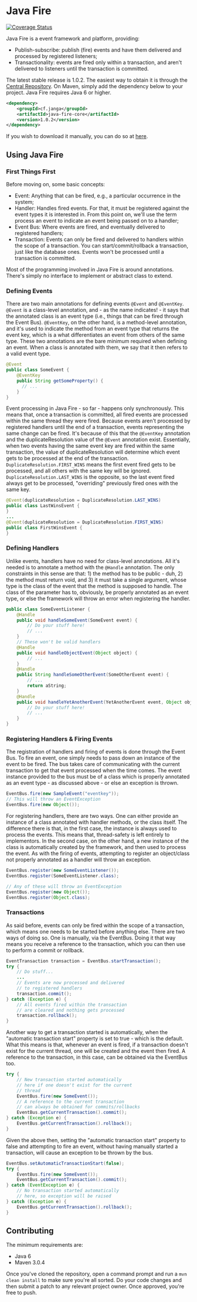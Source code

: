# Java Fire

[![Coverage Status](https://coveralls.io/repos/jangasoft/java-fire/badge.png?branch=master)](https://coveralls.io/r/jangasoft/java-fire?branch=master)

Java Fire is a event framework and platform, providing:

* Publish-subscribe: publish (fire) events and have them delivered and processed by registered listeners;
* Transactionality: events are fired only within a transaction, and aren't delivered to listeners until the transaction is committed.

The latest stable release is 1.0.2. The easiest way to obtain it is through the [Central Repository](http://central.sonatype.org/). On Maven, simply add the dependency below to your project. Java Fire requires Java 6 or higher.

```xml
<dependency>
	<groupId>cf.janga</groupId>
	<artifactId>java-fire-core</artifactId>
	<version>1.0.2</version>
</dependency>
```

If you wish to download it manually, you can do so at [here](https://oss.sonatype.org/content/groups/public/cf/janga/java-fire-core/1.0.2/java-fire-core-1.0.2.jar).

## Using Java Fire

### First Things First
Before moving on, some basic concepts:

* Event: Anything that can be fired, e.g., a particular occurrence in the system;
* Handler: Handles fired events. For that, it must be registered against the event types it is interested in. From this point on, we'll use the term process an event to indicate an event being passed on to a handler;
* Event Bus: Where events are fired, and eventually delivered to registered handlers;
* Transaction: Events can only be fired and delivered to handlers within the scope of a transaction. You can start/commit/rollback a transaction, just like the database ones. Events won't be processed until a transaction is committed.

Most of the programming involved in Java Fire is around annotations. There's simply no interface to implement or abstract class to extend. 

### Defining Events
There are two main annotations for defining events `@Event` and `@EventKey`. `@Event` is a class-level annotation, and - as the name indicates! - it says that the annotated class is an event type (i.e., things that can be fired through the Event Bus). `@EventKey`, on the other hand, is a method-level annotation, and it's used to indicate the method from an event type that returns the event key, which is a what differentiates an event from others of the same type. These two annotations are the bare minimum required when defining an event. When a class is annotated with them, we say that it then refers to a valid event type. 

```java
@Event
public class SomeEvent {
    @EventKey
    public String getSomeProperty() {
      // ...
    }
}
```

Event processing in Java Fire - so far - happens only synchronously. This means that, once a transaction is committed, all fired events are processed within the same thread they were fired. Because events aren't processed by registered handlers until the end of a transaction, events representing the same change can be fired. It's because of this that the `@EventKey` annotation and the duplicateResolution value of the `@Event` annotation exist. Essentially, when two events having the same event key are fired within the same transaction, the value of duplicateResolution will determine which event gets to be processed at the end of the transaction. `DuplicateResolution.FIRST_WINS` means the first event fired gets to be processed, and all others with the same key will be ignored. `DuplicateResolution.LAST_WINS` is the opposite, so the last event fired always get to be processed, "overriding" previously fired ones with the same key. 

```java
@Event(duplicateResolution = DuplicateResolution.LAST_WINS)
public class LastWinsEvent {
}
...
@Event(duplicateResolution = DuplicateResolution.FIRST_WINS)
public class FirstWinsEvent {
}
```

### Defining Handlers

Unlike events, handlers have no need for class-level annotations. All it's needed is to annotate a method with the `@Handle` annotation. The only constraints in this sense are that: 1) the method has to be public - duh, 2) the method must return void, and 3) it must take a single argument, whose type is the class of the event that the method is supposed to handle. The class of the parameter has to, obviously, be properly annotated as an event type, or else the framework will throw an error when registering the handler. 

```java
public class SomeEventListener {
	@Handle
	public void handleSomeEvent(SomeEvent event) {
		// Do your stuff here!
		// ...
	}
	// These won't be valid handlers
	@Handle
	public void handleObjectEvent(Object object) {
		// ...
	}
	@Handle
	public String handleSomeOtherEvent(SomeOtherEvent event) {
		// ...
		return aString;
	}
	@Handle
	public void handleYetAnotherEvent(YetAnotherEvent event, Object object) {
		// Do your stuff here!
		// ...
	}
}
```

### Registering Handlers & Firing Events

The registration of handlers and firing of events is done through the Event Bus. To fire an event, one simply needs to pass down an instance of the event to be fired. The bus takes care of communicating with the current transaction to get that event processed when the time comes. The event instance provided to the bus must be of a class which is properly annotated as an event type - as discussed above - or else an exception is thrown. 

```java
EventBus.fire(new SampleEvent("eventkey"));
// This will throw an EventException
EventBus.fire(new Object());
```

For registering handlers, there are two ways. One can either provide an instance of a class annotated with handler methods, or the class itself. The difference there is that, in the first case, the instance is always used to process the events. This means that, thread-safety is left entirely to implementors. In the second case, on the other hand, a new instance of the class is automatically created by the framework, and then used to process the event. As with the firing of events, attempting to register an object/class not properly annotated as a handler will throw an exception. 

```java
EventBus.register(new SomeEventListener());
EventBus.register(SomeEventListener.class);

// Any of these will throw an EventException
EventBus.register(new Object());
EventBus.register(Object.class);
```

### Transactions

As said before, events can only be fired within the scope of a transaction, which means one needs to be started before anything else. There are two ways of doing so. One is manually, via the EventBus. Doing it that way means you receive a reference to the transaction, which you can then use to perform a commit or rollback.

```java
EventTransaction transaction = EventBus.startTransaction();
try {
	// Do stuff...
	...
	// Events are now processed and delivered
	// to registered handlers
	transaction.commit();
} catch (Exception e) {
	// All events fired within the transaction
	// are cleared and nothing gets processed
	transaction.rollback();
}
```

Another way to get a transaction started is automatically, when the "automatic transaction start" property is set to true - which is the default. What this means is that, whenever an event is fired, if a transaction doesn't exist for the current thread, one will be created and the event then fired. A reference to the transaction, in this case, can be obtained via the EventBus too. 

```java
try {
	// New transaction started automatically
	// here if one doesn't exist for the current
	// thread
	EventBus.fire(new SomeEvent());
	// A reference to the current transaction
	// can always be obtained for commits/rollbacks
	EventBus.getCurrentTransaction().commit();
} catch (Exception e) {
	EventBus.getCurrentTransaction().rollback();
}
```

Given the above then, setting the "automatic transaction start" property to false and attempting to fire an event, without having manually started a transaction, will cause an exception to be thrown by the bus.

```java
EventBus.setAutomaticTransactionStart(false);
try {
	EventBus.fire(new SomeEvent());
	EventBus.getCurrentTransaction().commit();
} catch (EventException e) {
	// No transaction started automatically
	// here, so exception will be raised
} catch (Exception e) {
	EventBus.getCurrentTransaction().rollback();
}
```

## Contributing
The minimum requirements are:

* Java 6
* Maven 3.0.4

Once you've cloned the repository, open a command prompt and run a `mvn clean install` to make sure you're all sorted. Do your code changes and then submit a patch to any relevant project owner. Once approved, you're free to push.
